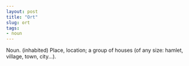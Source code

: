 ```yaml
---
layout: post
title: "Ort"
slug: ort
tags:
- noun
---
```


Noun. (inhabited) Place, location; a group of houses (of any size: hamlet, village, town, city...).
